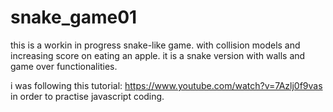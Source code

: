 # snake_game01

this is a workin in progress snake-like game. 
with collision models and increasing score on eating an apple. 
it is a snake version with walls and game over functionalities. 

i was following this tutorial: 
https://www.youtube.com/watch?v=7Azlj0f9vas
in order to practise javascript coding.
